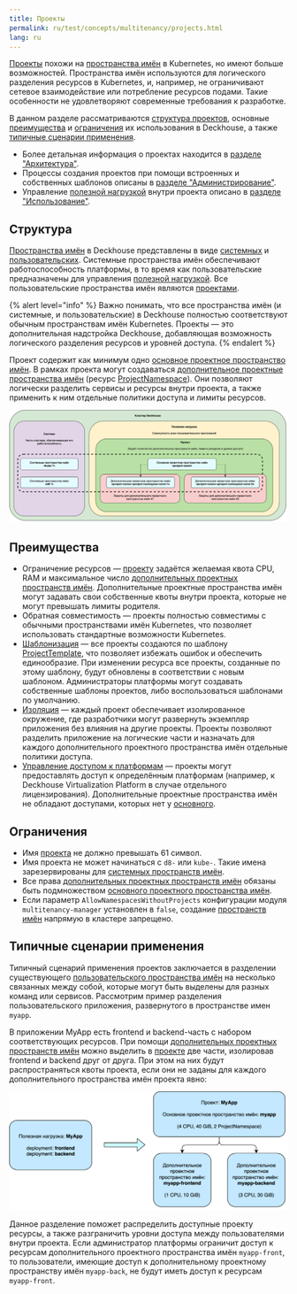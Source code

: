 ```yaml
---
title: Проекты
permalink: ru/test/concepts/multitenancy/projects.html
lang: ru
---
```


[Проекты](../glossary.html#проект) похожи на [пространства имён](../glossary.html#пространство-имён) в Kubernetes, но имеют больше возможностей. Пространства имён используются для логического разделения ресурсов в Kubernetes, и, например, не ограничивают сетевое взаимодействие или потребление ресурсов подами. Такие особенности не удовлетворяют современные требования к разработке.

В данном разделе рассматриваются [структура проектов](#структура), основные [преимущества](#преимущества) и [ограничения](#ограничения) их использования в Deckhouse, а также [типичные сценарии применения](#типичные-сценарии-применения).

- Более детальная информация о проектах находится в [разделе "Архитектура"](../../architecture/multitenancy/projects.html).
- Процессы создания проектов при помощи встроенных и собственных шаблонов описаны в [разделе "Администрирование"](../../admin/multitenancy/projects.html).
- Управление [полезной нагрузкой](../glossary.html#полезная-нагрузка) внутри проекта описано в [разделе "Использование"](../../user/multitenancy/projects.html).

## Структура

[Пространства имён](../glossary.html#пространство-имён) в Deckhouse представлены в виде [системных](../glossary.html#системное-пространство-имён) и [пользовательских](../glossary.html#пользовательское-пространство-имён). Системные пространства имён обеспечивают работоспособность платформы, в то время как пользовательские предназначены для управления [полезной нагрузкой](../glossary.html#полезная-нагрузка). Все пользовательские пространства имён являются [проектами](../glossary.html#проект).

{% alert level="info" %}
Важно понимать, что все пространства имён (и системные, и пользовательские) в Deckhouse полностью соответствуют обычным пространствам имён Kubernetes. Проекты — это дополнительная надстройка Deckhouse, добавляющая возможность логического разделения ресурсов и уровней доступа.
{% endalert %}

Проект содержит как минимум одно [основное проектное пространство имён](../glossary.html#основное-проектное-пространство-имён). В рамках проекта могут создаваться [дополнительное проектные пространства имён](../glossary.html#дополнительное-проектное-пространство-имён) (ресурс [ProjectNamespace](#TODO)). Они позволяют логически разделить сервисы и ресурсы внутри проекта, а также применить к ним отдельные политики доступа и лимиты ресурсов.

<!--
```text
Deckhouse Cluster
│
├─ System namespaces
│     ├─ Namespace <d8-*>            ← Системное пространство имён
│     └─ Namespace <kube-*>          ← Системное пространство имён
│
└─ Project
     │  └─ Namespace <project-name>  ← Основное пространство имён
     │        ├─ ResourceQuota       ← Лимиты проекта
     │        ├─ NetworkPolicy       ← Лимиты проекта
     │        └─ RoleBinding         ← Лимиты проекта
     │ 
     ├─ ProjectNamespace 1
     │  └─ Namespace <project-name>-<project-namespace-name-1>  ← Проектное пространство имён
     │        ├─ ResourceQuota       ← Можно изменять в пределах лимитов проекта
     │        ├─ NetworkPolicy       ← Можно изменять в пределах лимитов проекта
     │        └─ RoleBinding         ← Можно изменять в пределах лимитов проекта
     │
     └─ ProjectNamespace 2
        └─ Namespace <project-name>-<project-namespace-name-1>  ← Проектное пространство имён
              ├─ ResourceQuota       ← Можно изменять в пределах лимитов проекта
              ├─ NetworkPolicy       ← Можно изменять в пределах лимитов проекта
              └─ RoleBinding         ← Можно изменять в пределах лимитов проекта
```
-->

![Структура проектов](../../../images/multitenancy(test)/project-structure.svg)

## Преимущества

- Ограничение ресурсов — [проекту](../glossary.html#проект) задаётся желаемая квота CPU, RAM и максимальное число [дополнительных проектных пространств имён](../glossary.html#дополнительное-проектное-пространство-имён). Дополнительные проектные пространства имён могут задавать свои собственные квоты внутри проекта, которые не могут превышать лимиты родителя.
- Обратная совместимость — проекты полностью совместимы с обычными пространствами имён Kubernetes, что позволяет использовать стандартные возможности Kubernetes.
- [Шаблонизация](../../architecture/multitenancy/projects.html#шаблоны-проектов) — все проекты создаются по шаблону [ProjectTemplate](#TODO), что позволяет избежать ошибок и обеспечить единообразие. При изменении ресурса все проекты, созданные по этому шаблону, будут обновлены в соответствии с новым шаблоном. Администраторы платформы могут создавать собственные шаблоны проектов, либо воспользоваться шаблонами по умолчанию.
- [Изоляция](../../architecture/multitenancy/projects.html#механизмы-изоляции) — каждый проект обеспечивает изолированное окружение, где разработчики могут развернуть экземпляр приложения без влияния на другие проекты. Проекты позволяют разделить приложение на логические части и назначать для каждого дополнительного проектного пространства имён отдельные политики доступа.
- [Управление доступом к платформам](../../architecture/multitenancy/projects.html#управление-доступом-к-платформам) — проекты могут предоставлять доступ к определённым платформам (например, к Deckhouse Virtualization Platform в случае отдельного лицензирования). Дополнительные проектные пространства имён не обладают доступами, которых нет у [основного](../glossary.html#основное-проектное-пространство-имён).

## Ограничения

- Имя [проекта](../glossary.html#проект) не должно превышать 61 символ.
- Имя проекта не может начинаться с `d8‑` или `kube‑`. Такие имена зарезервированы для [системных пространств имён](../glossary.html#системное-пространство-имён).
- Все права [дополнительных проектных пространств имён](../glossary.html#дополнительное-проектное-пространство-имён) обязаны быть подмножеством [основного проектного пространства имён](../glossary.html#основное-проектное-пространство-имён).
- Если параметр `АllowNamespacesWithoutProjects` конфигурации модуля `multitenancy-manager` установлен в `false`, создание [пространств имён](../glossary.html#пространство-имён) напрямую в кластере запрещено.

## Типичные сценарии применения

Типичный сценарий применения проектов заключается в разделении существующего [пользовательского пространства имён](../glossary.html#пользовательское-пространство-имён) на несколько связанных между собой, которые могут быть выделены для разных команд или сервисов. Рассмотрим пример разделения пользовательского приложения, развернутого в пространстве имен `myapp`.

В приложении MyApp есть frontend и backend-часть с набором соответствующих ресурсов. При помощи [дополнительных проектных пространств имён](../glossary.html#дополнительное-проектное-пространство-имён) можно выделить в [проекте](../glossary.html#проект) две части, изолировав frontend и backend друг от друга. При этом на них будут распространяться квоты проекта, если они не заданы для каждого дополнительного пространства имён проекта явно:

<!--
```text
Рабочий вариант схемы, будет изменён позже.

Project: delivery
      └─ Namespace: delivery          ← Основное пространство имён
            ├─ Deployment: frontend
            └─ Deployment: backend
```

```text
Рабочий вариант схемы, будет изменён позже.

Project: delivery
│     └─ Namespace: delivery                                           ← Основное пространство имён
│           └─ ResourceQuota (4 CPU, 40 GiB RAM, 2 ProjectNamespaces)  ← Ограничение ресурсов проекта
│
├─ ProjectNamespace: delivery-front
│     └─ Namespace: delivery-front                ← Проектное пространство имён, изолированная часть приложения, относящаяся к frontend.
│           ├─ ResourceQuota (1 CPU, 10 GiB RAM)  ← Ограничение ресурсов проектного пространства имён (не превышает квоты проекта)
│           └─ Deployment: frontend
│
├─ ProjectNamespace: delivery-front
      └─ Namespace: delivery-front                ← Проектное пространство имён, изолированная часть приложения, относящаяся к backend.
            ├─ ResourceQuota (3 CPU, 30 GiB RAM)  ← Ограничение ресурсов проектного пространства имён (не превышает квоты проекта)
            └─ Deployment: backend
```
-->

![Сценарии применения](../../../images/multitenancy(test)/use-cases.svg)

Данное разделение поможет распределить доступные проекту ресурсы, а также разграничить уровни доступа между пользователями внутри проекта. Если администратор платформы ограничит доступ к ресурсам дополнительного проектного пространства имён `myapp-front`, то пользователи, имеющие доступ к дополнительному проектному пространству имён `myapp-back`, не будут иметь доступ к ресурсам `myapp-front`.
